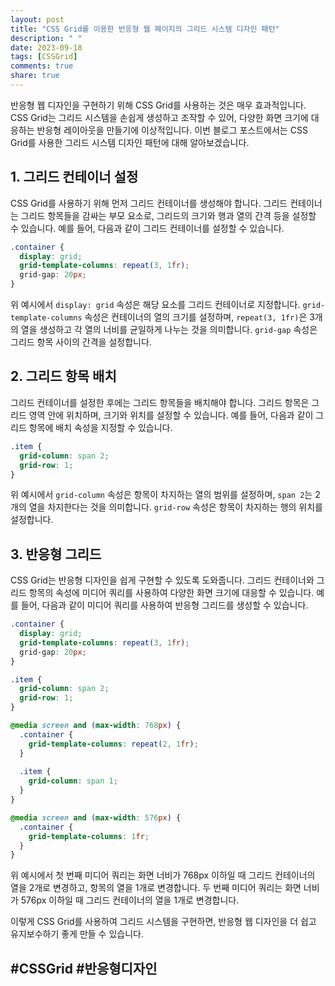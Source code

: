 ```yaml
---
layout: post
title: "CSS Grid를 이용한 반응형 웹 페이지의 그리드 시스템 디자인 패턴"
description: " "
date: 2023-09-18
tags: [CSSGrid]
comments: true
share: true
---
```


반응형 웹 디자인을 구현하기 위해 CSS Grid를 사용하는 것은 매우 효과적입니다. CSS Grid는 그리드 시스템을 손쉽게 생성하고 조작할 수 있어, 다양한 화면 크기에 대응하는 반응형 레이아웃을 만들기에 이상적입니다. 이번 블로그 포스트에서는 CSS Grid를 사용한 그리드 시스템 디자인 패턴에 대해 알아보겠습니다.

## 1. 그리드 컨테이너 설정

CSS Grid를 사용하기 위해 먼저 그리드 컨테이너를 생성해야 합니다. 그리드 컨테이너는 그리드 항목들을 감싸는 부모 요소로, 그리드의 크기와 행과 열의 간격 등을 설정할 수 있습니다. 예를 들어, 다음과 같이 그리드 컨테이너를 설정할 수 있습니다.

```css
.container {
  display: grid;
  grid-template-columns: repeat(3, 1fr);
  grid-gap: 20px;
}
```

위 예시에서 `display: grid` 속성은 해당 요소를 그리드 컨테이너로 지정합니다. `grid-template-columns` 속성은 컨테이너의 열의 크기를 설정하며, `repeat(3, 1fr)`은 3개의 열을 생성하고 각 열의 너비를 균일하게 나누는 것을 의미합니다. `grid-gap` 속성은 그리드 항목 사이의 간격을 설정합니다.

## 2. 그리드 항목 배치

그리드 컨테이너를 설정한 후에는 그리드 항목들을 배치해야 합니다. 그리드 항목은 그리드 영역 안에 위치하며, 크기와 위치를 설정할 수 있습니다. 예를 들어, 다음과 같이 그리드 항목에 배치 속성을 지정할 수 있습니다.

```css
.item {
  grid-column: span 2;
  grid-row: 1;
}
```

위 예시에서 `grid-column` 속성은 항목이 차지하는 열의 범위를 설정하며, `span 2`는 2개의 열을 차지한다는 것을 의미합니다. `grid-row` 속성은 항목이 차지하는 행의 위치를 설정합니다.

## 3. 반응형 그리드

CSS Grid는 반응형 디자인을 쉽게 구현할 수 있도록 도와줍니다. 그리드 컨테이너와 그리드 항목의 속성에 미디어 쿼리를 사용하여 다양한 화면 크기에 대응할 수 있습니다. 예를 들어, 다음과 같이 미디어 쿼리를 사용하여 반응형 그리드를 생성할 수 있습니다.

```css
.container {
  display: grid;
  grid-template-columns: repeat(3, 1fr);
  grid-gap: 20px;
}

.item {
  grid-column: span 2;
  grid-row: 1;
}

@media screen and (max-width: 768px) {
  .container {
    grid-template-columns: repeat(2, 1fr);
  }
  
  .item {
    grid-column: span 1;
  }
}

@media screen and (max-width: 576px) {
  .container {
    grid-template-columns: 1fr;
  }
}
```

위 예시에서 첫 번째 미디어 쿼리는 화면 너비가 768px 이하일 때 그리드 컨테이너의 열을 2개로 변경하고, 항목의 열을 1개로 변경합니다. 두 번째 미디어 쿼리는 화면 너비가 576px 이하일 때 그리드 컨테이너의 열을 1개로 변경합니다.

이렇게 CSS Grid를 사용하여 그리드 시스템을 구현하면, 반응형 웹 디자인을 더 쉽고 유지보수하기 좋게 만들 수 있습니다.

## #CSSGrid #반응형디자인